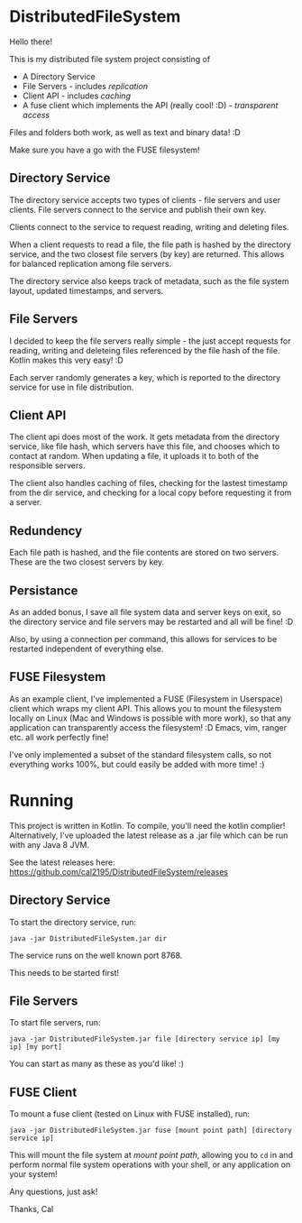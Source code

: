 # DistributedFileSystem

Hello there!

This is my distributed file system project consisting of
- A Directory Service
- File Servers - includes *replication*
- Client API - includes *caching*
- A fuse client which implements the API (really cool! :D) - *transparent access*

Files and folders both work, as well as text and binary data! :D

Make sure you have a go with the FUSE filesystem!

## Directory Service

The directory service accepts two types of clients - file servers and user clients.
File servers connect to the service and publish their own key.

Clients connect to the service to request reading, writing and deleting files.

When a client requests to read a file, the file path is hashed by the directory service,
and the two closest file servers (by key) are returned. This allows for balanced replication
among file servers.

The directory service also keeps track of metadata, such as the file system layout, updated timestamps,
and servers.

## File Servers

I decided to keep the file servers really simple - the just accept requests for reading, writing and deleteing files
referenced by the file hash of the file. Kotlin makes this very easy! :D

Each server randomly generates a key, which is reported to the directory service for use in file distribution.

## Client API

The client api does most of the work. It gets metadata from the directory service, like file hash, which servers have
this file, and chooses which to contact at random. When updating a file, it uploads it to both of the responsible
servers.

The client also handles caching of files, checking for the lastest timestamp from the dir service, and checking for a
local copy before requesting it from a server.

## Redundency

Each file path is hashed, and the file contents are stored on two servers. These are the two closest servers by key.

## Persistance

As an added bonus, I save all file system data and server keys on exit, so the directory service and file servers may
be restarted and all will be fine! :D

Also, by using a connection per command, this allows for services to be restarted independent of everything else.

## FUSE Filesystem

As an example client, I've implemented a FUSE (Filesystem in Userspace) client which wraps my client API. This allows
you to mount the filesystem locally on Linux (Mac and Windows is possible with more work), so that any application can
transparently access the filesystem! :D Emacs, vim, ranger etc. all work perfectly fine!

I've only implemented a subset of the standard filesystem calls, so not everything works 100%, but could easily be
added with more time! :)

# Running

This project is written in Kotlin. To compile, you'll need the kotlin complier! Alternatively, I've uploaded the latest release as a .jar file which can be run with any Java 8 JVM.

See the latest releases here: https://github.com/cal2195/DistributedFileSystem/releases

## Directory Service

To start the directory service, run:

`java -jar DistributedFileSystem.jar dir`

The service runs on the well known port 8768.

This needs to be started first!

## File Servers

To start file servers, run:

`java -jar DistributedFileSystem.jar file [directory service ip] [my ip] [my port]`

You can start as many as these as you'd like! :)

## FUSE Client

To mount a fuse client (tested on Linux with FUSE installed), run:

`java -jar DistributedFileSystem.jar fuse [mount point path] [directory service ip]`

This will mount the file system at *mount point path*, allowing you to `cd` in and perform normal file system
operations with your shell, or any application on your system!

Any questions, just ask!

Thanks,
Cal
